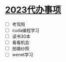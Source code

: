 # [2023代办事项](https://github.com/wjwever/gitblog/issues/17)

- [ ] 考驾照
- [ ] cuda编程学习
- [ ] 读书30本
- [ ] 看看机会
- [ ] 拍婚纱照
- [ ] wenet学习